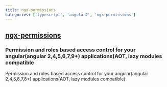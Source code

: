 ```yaml
---
title: ngx-permissions
categories: ['typescript', 'angular2', 'ngx-permissions']
---
```

## [ngx-permissions](https://github.com/AlexKhymenko/ngx-permissions)

### Permission and roles based access control for your angular(angular 2,4,5,6,7,9+) applications(AOT, lazy modules compatible


Permission and roles based access control for your angular(angular 2,4,5,6,7,8+) applications(AOT, lazy modules compatible)

